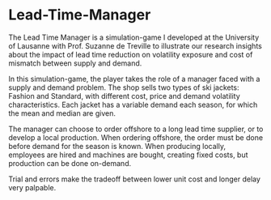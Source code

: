 # Lead-Time-Manager
The Lead Time Manager is a simulation-game I developed at the University of Lausanne with Prof. Suzanne de Treville to illustrate our research insights about the impact of lead time reduction on volatility exposure and cost of mismatch between supply and demand.

In this simulation-game, the player takes the role of a manager faced with a supply and demand problem. The shop sells two types of ski jackets: Fashion and Standard, with different cost, price and demand volatility characteristics. Each jacket has a variable demand each season, for which the mean and median are given.

The manager can choose to order offshore to a long lead time supplier, or to develop a local production. When ordering offshore, the order must be done before demand for the season is known. When producing locally, employees are hired and machines are bought, creating fixed costs, but production can be done on-demand.

Trial and errors make the tradeoff between lower unit cost and longer delay very palpable.
